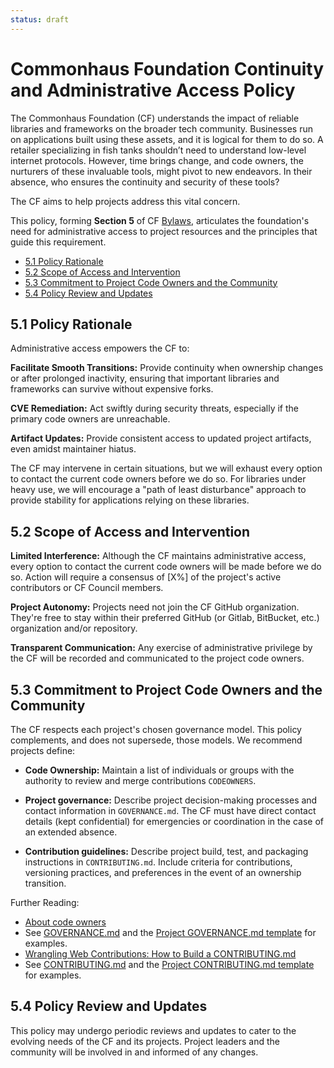 ```yaml
---
status: draft
---
```

# Commonhaus Foundation Continuity and Administrative Access Policy

The Commonhaus Foundation (CF) understands the impact of reliable libraries and frameworks on the broader tech community. Businesses run on applications built using these assets, and it is logical for them to do so. A retailer specializing in fish tanks shouldn’t need to understand low-level internet protocols. However, time brings change, and code owners, the nurturers of these invaluable tools, might pivot to new endeavors. In their absence, who ensures the continuity and security of these tools?

The CF aims to help projects address this vital concern.

This policy, forming **Section 5** of CF [Bylaws][bylaws], articulates the foundation's need for administrative access to project resources and the principles that guide this requirement.

- [5.1 Policy Rationale](#51-policy-rationale)
- [5.2 Scope of Access and Intervention](#52-scope-of-access-and-intervention)
- [5.3 Commitment to Project Code Owners and the Community](#53-commitment-to-project-code-owners-and-the-community)
- [5.4 Policy Review and Updates](#54-policy-review-and-updates)


[bylaws]: ./README.md
[GOVERNANCE.md]: ../GOVERNANCE.md
[CONTRIBUTING.md]: ../CONTRIBUTING.md
[GOV-TPL]: https://github.com/commonhaus/foundation-draft/blob/main/templates/GOVERNANCE.md
[CONTRIB-TPL]: https://github.com/commonhaus/foundation-draft/blob/main/templates/CONTRIBUTING.md

## 5.1 Policy Rationale

Administrative access empowers the CF to:

**Facilitate Smooth Transitions:** Provide continuity when ownership changes or after prolonged inactivity, ensuring that important libraries and frameworks can survive without expensive forks.

**CVE Remediation:** Act swiftly during security threats, especially if the primary code owners are unreachable.

**Artifact Updates:** Provide consistent access to updated project artifacts, even amidst maintainer hiatus.

The CF may intervene in certain situations, but we will exhaust every option to contact the current code owners before we do so.
For libraries under heavy use, we will encourage a "path of least disturbance" approach to provide stability for applications relying on these libraries.

## 5.2 Scope of Access and Intervention

**Limited Interference:** Although the CF maintains administrative access, every option to contact the current code owners will be made before we do so.  Action will require a consensus of [X%] of the project's active contributors or CF Council members.

**Project Autonomy:** Projects need not join the CF GitHub organization. They're free to stay within their preferred GitHub (or Gitlab, BitBucket, etc.) organization and/or repository.

**Transparent Communication:** Any exercise of administrative privilege by the CF will be recorded and communicated to the project code owners.

## 5.3 Commitment to Project Code Owners and the Community

The CF respects each project's chosen governance model. This policy complements, and does not supersede, those models. We recommend projects define:

- **Code Ownership:** Maintain a list of individuals or groups with the authority to review and merge contributions `CODEOWNERS`.

- **Project governance:** Describe project decision-making processes and contact information in `GOVERNANCE.md`. The CF must have direct contact details (kept confidential) for emergencies or coordination in the case of an extended absence.

- **Contribution guidelines:** Describe project build, test, and packaging instructions in `CONTRIBUTING.md`. Include criteria for contributions, versioning practices, and preferences in the event of an ownership transition.

Further Reading:

- [About code owners](https://docs.github.com/en/repositories/managing-your-repositorys-settings-and-features/customizing-your-repository/about-code-owners)
- See [GOVERNANCE.md][] and the [Project GOVERNANCE.md template][GOV-TPL] for examples.
- [Wrangling Web Contributions: How to Build a CONTRIBUTING.md](https://mozillascience.github.io/working-open-workshop/contributing/)
- See [CONTRIBUTING.md][] and the [Project CONTRIBUTING.md template][CONTRIB-TPL] for examples.

## 5.4 Policy Review and Updates

This policy may undergo periodic reviews and updates to cater to the evolving needs of the CF and its projects. Project leaders and the community will be involved in and informed of any changes.
